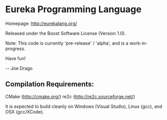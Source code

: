 Eureka Programming Language
===========================

Homepage: http://eurekalang.org/

Released under the Boost Software License (Version 1.0).

Note: This code is currently 'pre-release' / 'alpha', and is a work-in-progress.

Have fun!

-- Joe Drago

Compilation Requirements:
-------------------------

CMake (http://cmake.org/)
re2c  (http://re2c.sourceforge.net/)

It is expected to build cleanly on Windows (Visual Studio), Linux (gcc), and OSX (gcc/XCode).


